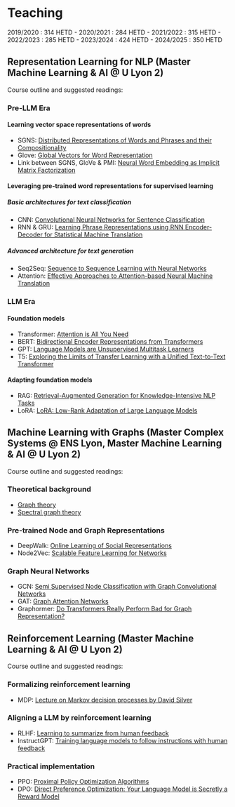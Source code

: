 # Teaching

2019/2020 : 314 HETD - 2020/2021 : 284 HETD - 2021/2022 : 315 HETD - 2022/2023 : 285 HETD - 2023/2024 : 424 HETD - 2024/2025 : 350 HETD

## Representation Learning for NLP (Master Machine Learning & AI @ U Lyon 2)

Course outline and suggested readings:

### Pre-LLM Era

#### Learning vector space representations of words

- SGNS: [Distributed Representations of Words and Phrases and their Compositionality](https://papers.nips.cc/paper/5021-distributed-representations-of-words-and-phrases-and-their-compositionality.pdf)
- Glove: [Global Vectors for Word Representation](https://nlp.stanford.edu/pubs/glove.pdf)
- Link between SGNS, GloVe & PMI: [Neural Word Embedding as Implicit Matrix Factorization](https://papers.nips.cc/paper/5477-neural-word-embedding-as-implicit-matrix-factorization.pdf)

#### Leveraging pre-trained word representations for supervised learning

##### Basic architectures for text classification 

- CNN: [Convolutional Neural Networks for Sentence Classification](https://arxiv.org/pdf/1408.5882.pdf)
- RNN & GRU: [Learning Phrase Representations using RNN Encoder-Decoder for Statistical Machine Translation](https://arxiv.org/pdf/1406.1078.pdf)

##### Advanced architecture for text generation

- Seq2Seq: [Sequence to Sequence Learning with Neural Networks](https://papers.nips.cc/paper/2014/file/a14ac55a4f27472c5d894ec1c3c743d2-Paper.pdf)
- Attention: [Effective Approaches to Attention-based Neural Machine Translation](https://arxiv.org/pdf/1508.04025.pdf)

### LLM Era

#### Foundation models 

- Transformer: [Attention is All You Need](https://arxiv.org/pdf/1706.03762.pdf)
- BERT: [Bidirectional Encoder Representations from Transformers](https://arxiv.org/pdf/1810.04805.pdf)
- GPT: [Language Models are Unsupervised Multitask Learners](https://cdn.openai.com/better-language-models/language_models_are_unsupervised_multitask_learners.pdf)
- T5: [Exploring the Limits of Transfer Learning with a Unified Text-to-Text Transformer](https://arxiv.org/pdf/1910.10683)

#### Adapting foundation models

- RAG: [Retrieval-Augmented Generation for Knowledge-Intensive NLP Tasks](https://arxiv.org/pdf/2005.11401)
- LoRA: [LoRA: Low-Rank Adaptation of Large Language Models](https://arxiv.org/pdf/2106.09685)

## Machine Learning with Graphs (Master Complex Systems @ ENS Lyon, Master Machine Learning & AI @ U Lyon 2)

Course outline and suggested readings:

### Theoretical background
- [Graph theory](https://www.zib.de/userpage/groetschel/teaching/WS1314/BondyMurtyGTWA.pdf)
- [Spectral graph theory](https://www.cs.yale.edu/homes/spielman/PAPERS/SGTChapter.pdf)

### Pre-trained Node and Graph Representations
- DeepWalk: [Online Learning of Social Representations](https://arxiv.org/pdf/1403.6652)
- Node2Vec: [Scalable Feature Learning for Networks](https://cs.stanford.edu/~jure/pubs/node2vec-kdd16.pdf)

### Graph Neural Networks
- GCN: [Semi Supervised Node Classification with Graph Convolutional Networks](https://arxiv.org/pdf/1609.02907.pdf)
- GAT: [Graph Attention Networks](https://arxiv.org/pdf/1710.10903.pdf)
- Graphormer: [Do Transformers Really Perform Bad for Graph Representation?](https://arxiv.org/pdf/2106.05234)

## Reinforcement Learning (Master Machine Learning & AI @ U Lyon 2)

Course outline and suggested readings:

### Formalizing reinforcement learning

- MDP: [Lecture on Markov decision processes by David Silver](https://www.davidsilver.uk/wp-content/uploads/2020/03/MDP.pdf) 

### Aligning a LLM by reinforcement learning

- RLHF: [Learning to summarize from human feedback](https://arxiv.org/pdf/2009.01325)
- InstructGPT: [Training language models to follow instructions with human feedback](https://arxiv.org/pdf/2203.02155)

### Practical implementation
- PPO: [Proximal Policy Optimization Algorithms](https://arxiv.org/pdf/1707.06347)
- DPO: [Direct Preference Optimization: Your Language Model is Secretly a Reward Model](https://arxiv.org/pdf/2305.18290)
